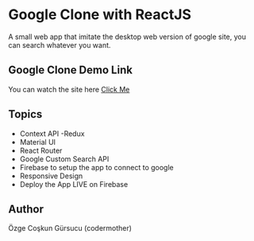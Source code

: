 # Google Clone with ReactJS

A small web app that imitate the desktop web version of google site, you can search whatever you want.

## Google Clone Demo Link

You can watch the site here
[Click Me](https://googlclone-v1.web.app/)

## Topics

- Context API -Redux
- Material UI
- React Router
- Google Custom Search API
- Firebase to setup the app to connect to google
- Responsive Design
- Deploy the App LIVE on Firebase

## Author

Özge Coşkun Gürsucu (codermother)
